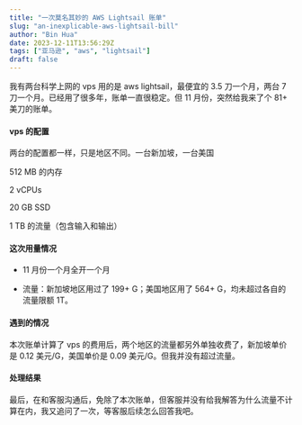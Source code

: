```yaml
---
title: "一次莫名其妙的 AWS Lightsail 账单"
slug: "an-inexplicable-aws-lightsail-bill"
author: "Bin Hua"
date: 2023-12-11T13:56:29Z
tags: ["亚马逊", "aws", "lightsail"]
draft: false
---
```


我有两台科学上网的 vps 用的是 aws lightsail，最便宜的 3.5 刀一个月，两台 7 刀一个月。已经用了很多年，账单一直很稳定。但 11 月份，突然给我来了个 81+ 美刀的账单。

#### vps 的配置

两台的配置都一样，只是地区不同。一台新加坡，一台美国

512 MB 的内存

2 vCPUs

20 GB SSD

1 TB 的流量（包含输入和输出）

#### 这次用量情况

- 11 月份一个月全开一个月

- 流量：新加坡地区用过了 199+ G；美国地区用了 564+ G，均未超过各自的流量限额 1T。

#### 遇到的情况

本次账单计算了 vps 的费用后，两个地区的流量都另外单独收费了，新加坡单价是 0.12 美元/G，美国单价是 0.09 美元/G。但我并没有超过流量。

#### 处理结果

最后，在和客服沟通后，免除了本次账单，但客服并没有给我解答为什么流量不计算在内，我又追问了一次，等客服后续怎么回答我吧。